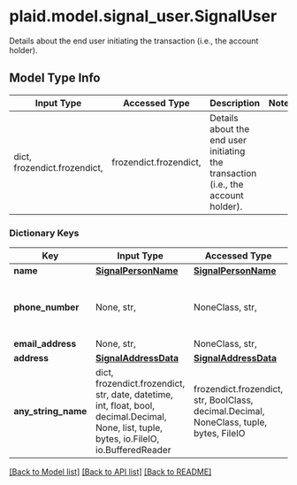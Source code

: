 # plaid.model.signal_user.SignalUser

Details about the end user initiating the transaction (i.e., the account holder).

## Model Type Info
Input Type | Accessed Type | Description | Notes
------------ | ------------- | ------------- | -------------
dict, frozendict.frozendict,  | frozendict.frozendict,  | Details about the end user initiating the transaction (i.e., the account holder). | 

### Dictionary Keys
Key | Input Type | Accessed Type | Description | Notes
------------ | ------------- | ------------- | ------------- | -------------
**name** | [**SignalPersonName**](SignalPersonName.md) | [**SignalPersonName**](SignalPersonName.md) |  | [optional] 
**phone_number** | None, str,  | NoneClass, str,  | The user&#x27;s phone number, in E.164 format: +{countrycode}{number}. For example: \&quot;+14151234567\&quot; | [optional] 
**email_address** | None, str,  | NoneClass, str,  | The user&#x27;s email address. | [optional] 
**address** | [**SignalAddressData**](SignalAddressData.md) | [**SignalAddressData**](SignalAddressData.md) |  | [optional] 
**any_string_name** | dict, frozendict.frozendict, str, date, datetime, int, float, bool, decimal.Decimal, None, list, tuple, bytes, io.FileIO, io.BufferedReader | frozendict.frozendict, str, BoolClass, decimal.Decimal, NoneClass, tuple, bytes, FileIO | any string name can be used but the value must be the correct type | [optional]

[[Back to Model list]](../../README.md#documentation-for-models) [[Back to API list]](../../README.md#documentation-for-api-endpoints) [[Back to README]](../../README.md)

